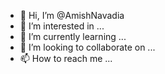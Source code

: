 - 👋 Hi, I’m @AmishNavadia
- 👀 I’m interested in ...
- 🌱 I’m currently learning ...
- 💞️ I’m looking to collaborate on ...
- 📫 How to reach me ...

<!---
AmishNavadia/AmishNavadia is a ✨ special ✨ repository because its `README.md` (this file) appears on your GitHub profile.
You can click the Preview link to take a look at your changes.
--->
